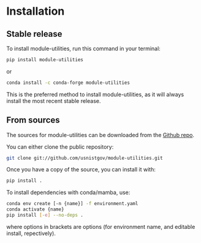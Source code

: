 # Installation

## Stable release

To install module-utilities, run this command in your terminal:

```bash
pip install module-utilities
```

or

```bash
conda install -c conda-forge module-utilities
```

This is the preferred method to install module-utilities, as it will always
install the most recent stable release.

## From sources

The sources for module-utilities can be downloaded from the [Github repo].

You can either clone the public repository:

```bash
git clone git://github.com/usnistgov/module-utilities.git
```

Once you have a copy of the source, you can install it with:

```bash
pip install .
```

To install dependencies with conda/mamba, use:

```bash
conda env create [-n {name}] -f environment.yaml
conda activate {name}
pip install [-e] --no-deps .
```

where options in brackets are options (for environment name, and editable
install, repectively).

[github repo]: https://github.com/usnistgov/module-utilities
